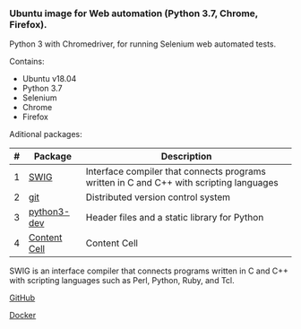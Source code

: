 ### Ubuntu image for Web automation (Python 3.7, Chrome, Firefox).

Python 3 with Chromedriver, for running Selenium web automated tests.

Contains:

- Ubuntu v18.04
- Python 3.7
- Selenium
- Chrome
- Firefox

Aditional packages:

| # | Package                               |                                      Description                                        |
| - | ------------------------------------- | --------------------------------------------------------------------------------------- | 
| 1 | [SWIG](http://www.swig.org/exec.html) | Interface compiler that connects programs written in C and C++ with scripting languages | 
| 2 | [git](https://git-scm.com/)           | Distributed version control system                                                      |
| 3 | [python3-dev](https://packages.debian.org/stable/python3-dev)| Header files and a static library for Python                     |
| 4 | [Content Cell]()                      | Content Cell                                                                            |

SWIG is an interface compiler that connects programs written in C and C++ with scripting languages such as Perl, Python, Ruby, and Tcl.

[GitHub](https://github.com/ikostan/ubuntu_python_3.7_selenium/)

[Docker](https://hub.docker.com/repository/docker/ikostan/ubuntu_python_3.7_selenium)
